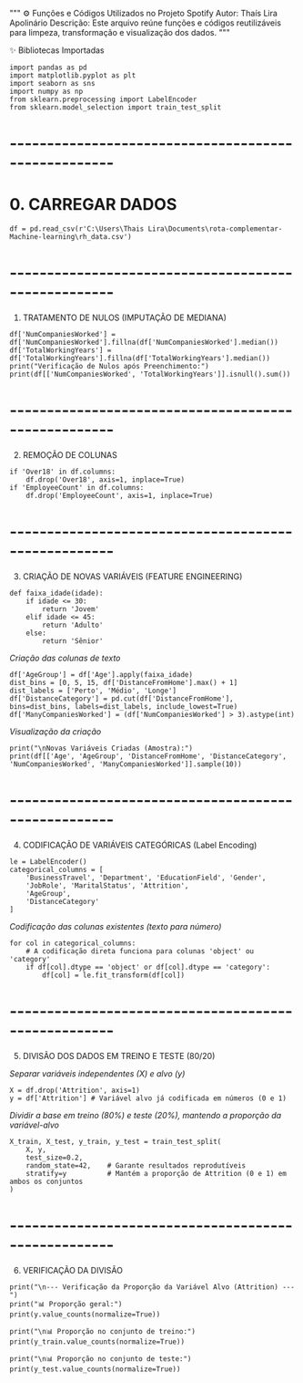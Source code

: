 """
⚙️ Funções e Códigos Utilizados no Projeto Spotify
Autor: Thaís Lira Apolinário
Descrição: Este arquivo reúne funções e códigos reutilizáveis
para limpeza, transformação e visualização dos dados.
"""

✨ Bibliotecas Importadas 

```
import pandas as pd
import matplotlib.pyplot as plt
import seaborn as sns
import numpy as np
from sklearn.preprocessing import LabelEncoder
from sklearn.model_selection import train_test_split 
```

# ----------------------------------------------------

# 0. CARREGAR DADOS

```
df = pd.read_csv(r'C:\Users\Thais Lira\Documents\rota-complementar-Machine-learning\rh_data.csv')
```

# ----------------------------------------------------

1. TRATAMENTO DE NULOS (IMPUTAÇÃO DE MEDIANA)

```
df['NumCompaniesWorked'] = df['NumCompaniesWorked'].fillna(df['NumCompaniesWorked'].median())
df['TotalWorkingYears'] = df['TotalWorkingYears'].fillna(df['TotalWorkingYears'].median())
print("Verificação de Nulos após Preenchimento:")
print(df[['NumCompaniesWorked', 'TotalWorkingYears']].isnull().sum())
```

# ----------------------------------------------------

2. REMOÇÃO DE COLUNAS

```
if 'Over18' in df.columns:
    df.drop('Over18', axis=1, inplace=True)
if 'EmployeeCount' in df.columns: 
    df.drop('EmployeeCount', axis=1, inplace=True)
```

# ----------------------------------------------------

3. CRIAÇÃO DE NOVAS VARIÁVEIS (FEATURE ENGINEERING)

```
def faixa_idade(idade):
    if idade <= 30:
        return 'Jovem'
    elif idade <= 45:
        return 'Adulto'
    else:
        return 'Sênior'
```

*Criação das colunas de texto*

```
df['AgeGroup'] = df['Age'].apply(faixa_idade)
dist_bins = [0, 5, 15, df['DistanceFromHome'].max() + 1] 
dist_labels = ['Perto', 'Médio', 'Longe']
df['DistanceCategory'] = pd.cut(df['DistanceFromHome'], bins=dist_bins, labels=dist_labels, include_lowest=True)
df['ManyCompaniesWorked'] = (df['NumCompaniesWorked'] > 3).astype(int)
```

*Visualização da criação*

```
print("\nNovas Variáveis Criadas (Amostra):")
print(df[['Age', 'AgeGroup', 'DistanceFromHome', 'DistanceCategory', 'NumCompaniesWorked', 'ManyCompaniesWorked']].sample(10))
```

# ----------------------------------------------------

4. CODIFICAÇÃO DE VARIÁVEIS CATEGÓRICAS (Label Encoding)

```
le = LabelEncoder()
categorical_columns = [
    'BusinessTravel', 'Department', 'EducationField', 'Gender',
    'JobRole', 'MaritalStatus', 'Attrition',
    'AgeGroup', 
    'DistanceCategory'
]
```

*Codificação das colunas existentes (texto para número)*

```
for col in categorical_columns:
    # A codificação direta funciona para colunas 'object' ou 'category'
    if df[col].dtype == 'object' or df[col].dtype == 'category':
        df[col] = le.fit_transform(df[col])
```

# ----------------------------------------------------


5. DIVISÃO DOS DADOS EM TREINO E TESTE (80/20)

*Separar variáveis independentes (X) e alvo (y)*

```
X = df.drop('Attrition', axis=1) 
y = df['Attrition'] # Variável alvo já codificada em números (0 e 1)
```

*Dividir a base em treino (80%) e teste (20%), mantendo a proporção da variável-alvo*

```
X_train, X_test, y_train, y_test = train_test_split(
    X, y,
    test_size=0.2,
    random_state=42,    # Garante resultados reprodutíveis
    stratify=y          # Mantém a proporção de Attrition (0 e 1) em ambos os conjuntos
)
```

# ----------------------------------------------------

6. VERIFICAÇÃO DA DIVISÃO

```
print("\n--- Verificação da Proporção da Variável Alvo (Attrition) ---")
print("📊 Proporção geral:")
print(y.value_counts(normalize=True))

print("\n📊 Proporção no conjunto de treino:")
print(y_train.value_counts(normalize=True))

print("\n📊 Proporção no conjunto de teste:")
print(y_test.value_counts(normalize=True))
```

